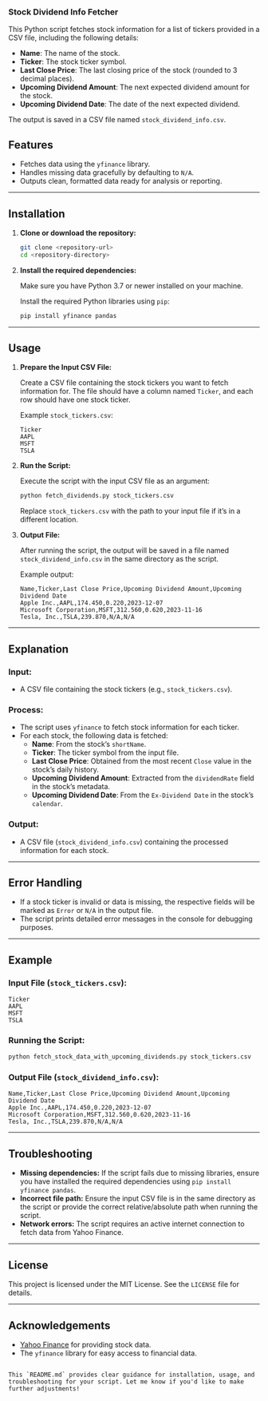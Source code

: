 ### Stock Dividend Info Fetcher

This Python script fetches stock information for a list of tickers provided in a CSV file, including the following details:

- **Name**: The name of the stock.
- **Ticker**: The stock ticker symbol.
- **Last Close Price**: The last closing price of the stock (rounded to 3 decimal places).
- **Upcoming Dividend Amount**: The next expected dividend amount for the stock.
- **Upcoming Dividend Date**: The date of the next expected dividend.

The output is saved in a CSV file named `stock_dividend_info.csv`.

## Features
- Fetches data using the `yfinance` library.
- Handles missing data gracefully by defaulting to `N/A`.
- Outputs clean, formatted data ready for analysis or reporting.

---

## Installation

1. **Clone or download the repository:**

   ```bash
   git clone <repository-url>
   cd <repository-directory>
   ```

2. **Install the required dependencies:**

   Make sure you have Python 3.7 or newer installed on your machine.

   Install the required Python libraries using `pip`:

   ```bash
   pip install yfinance pandas
   ```

---

## Usage

1. **Prepare the Input CSV File:**

   Create a CSV file containing the stock tickers you want to fetch information for. The file should have a column named `Ticker`, and each row should have one stock ticker.

   Example `stock_tickers.csv`:

   ```csv
   Ticker
   AAPL
   MSFT
   TSLA
   ```

2. **Run the Script:**

   Execute the script with the input CSV file as an argument:

   ```bash
   python fetch_dividends.py stock_tickers.csv
   ```

   Replace `stock_tickers.csv` with the path to your input file if it’s in a different location.

3. **Output File:**

   After running the script, the output will be saved in a file named `stock_dividend_info.csv` in the same directory as the script.

   Example output:

   ```csv
   Name,Ticker,Last Close Price,Upcoming Dividend Amount,Upcoming Dividend Date
   Apple Inc.,AAPL,174.450,0.220,2023-12-07
   Microsoft Corporation,MSFT,312.560,0.620,2023-11-16
   Tesla, Inc.,TSLA,239.870,N/A,N/A
   ```

---

## Explanation

### Input:
- A CSV file containing the stock tickers (e.g., `stock_tickers.csv`).

### Process:
- The script uses `yfinance` to fetch stock information for each ticker.
- For each stock, the following data is fetched:
  - **Name**: From the stock’s `shortName`.
  - **Ticker**: The ticker symbol from the input file.
  - **Last Close Price**: Obtained from the most recent `Close` value in the stock’s daily history.
  - **Upcoming Dividend Amount**: Extracted from the `dividendRate` field in the stock’s metadata.
  - **Upcoming Dividend Date**: From the `Ex-Dividend Date` in the stock’s `calendar`.

### Output:
- A CSV file (`stock_dividend_info.csv`) containing the processed information for each stock.

---

## Error Handling
- If a stock ticker is invalid or data is missing, the respective fields will be marked as `Error` or `N/A` in the output file.
- The script prints detailed error messages in the console for debugging purposes.

---

## Example

### Input File (`stock_tickers.csv`):

```csv
Ticker
AAPL
MSFT
TSLA
```

### Running the Script:

```bash
python fetch_stock_data_with_upcoming_dividends.py stock_tickers.csv
```

### Output File (`stock_dividend_info.csv`):

```csv
Name,Ticker,Last Close Price,Upcoming Dividend Amount,Upcoming Dividend Date
Apple Inc.,AAPL,174.450,0.220,2023-12-07
Microsoft Corporation,MSFT,312.560,0.620,2023-11-16
Tesla, Inc.,TSLA,239.870,N/A,N/A
```

---

## Troubleshooting

- **Missing dependencies:** If the script fails due to missing libraries, ensure you have installed the required dependencies using `pip install yfinance pandas`.
- **Incorrect file path:** Ensure the input CSV file is in the same directory as the script or provide the correct relative/absolute path when running the script.
- **Network errors:** The script requires an active internet connection to fetch data from Yahoo Finance.

---

## License

This project is licensed under the MIT License. See the `LICENSE` file for details.

---

## Acknowledgements

- [Yahoo Finance](https://finance.yahoo.com/) for providing stock data.
- The `yfinance` library for easy access to financial data.
``` 

This `README.md` provides clear guidance for installation, usage, and troubleshooting for your script. Let me know if you'd like to make further adjustments!